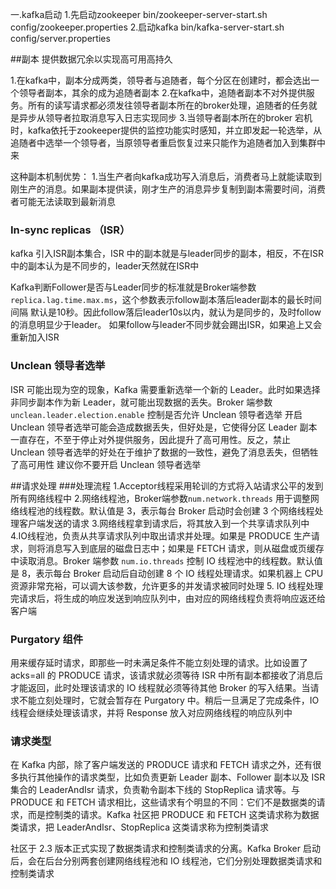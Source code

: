 一.kafka启动
1.先启动zookeeper
bin/zookeeper-server-start.sh config/zookeeper.properties
2.启动kafka
bin/kafka-server-start.sh config/server.properties

##副本
提供数据冗余以实现高可用高持久

1.在kafka中，副本分成两类，领导者与追随者，每个分区在创建时，都会选出一个领导者副本，其余的成为追随者副本
2.在kafka中，追随者副本不对外提供服务。所有的读写请求都必须发往领导者副本所在的broker处理，追随者的任务就是异步从领导者拉取消息写入日志实现同步
3.当领导者副本所在的broker 宕机时，kafka依托于zookeeper提供的监控功能实时感知，并立即发起一轮选举，从追随者中选举一个领导者，当原领导者重启恢复过来只能作为追随者加入到集群中来

这种副本机制优势：
1.当生产者向kafka成功写入消息后，消费者马上就能读取到刚生产的消息。如果副本提供读，刚才生产的消息异步复制到副本需要时间，消费者可能无法读取到最新消息

### In-sync replicas （ISR）
kafka 引入ISR副本集合，ISR 中的副本就是与leader同步的副本，相反，不在ISR中的副本认为是不同步的，leader天然就在ISR中

Kafka判断Follower是否与Leader同步的标准就是Broker端参数`replica.lag.time.max.ms`，这个参数表示follow副本落后leader副本的最长时间间隔
默认是10秒。因此follow落后leader10s以内，就认为是同步的，及时follow的消息明显少于leader。
如果follow与leader不同步就会踢出ISR，如果追上又会重新加入ISR

### Unclean 领导者选举
ISR 可能出现为空的现象，Kafka 需要重新选举一个新的 Leader。此时如果选择非同步副本作为新 Leader，就可能出现数据的丢失。Broker 端参数 `unclean.leader.election.enable` 控制是否允许 Unclean 领导者选举
开启 Unclean 领导者选举可能会造成数据丢失，但好处是，它使得分区 Leader 副本一直存在，不至于停止对外提供服务，因此提升了高可用性。反之，禁止 Unclean 领导者选举的好处在于维护了数据的一致性，避免了消息丢失，但牺牲了高可用性
建议你不要开启 Unclean 领导者选举

##请求处理
###处理流程
1.Acceptor线程采用轮训的方式将入站请求公平的发到所有网络线程中
2.网络线程池，Broker端参数`num.network.threads` 用于调整网络线程池的线程数。默认值是 3，表示每台 Broker 启动时会创建 3 个网络线程处理客户端发送的请求
3.网络线程拿到请求后，将其放入到一个共享请求队列中
4.IO线程池，负责从共享请求队列中取出请求并处理。如果是 PRODUCE 生产请求，则将消息写入到底层的磁盘日志中；如果是 FETCH 请求，则从磁盘或页缓存中读取消息。Broker 端参数 `num.io.threads` 控制 IO 线程池中的线程数。默认值是 8，表示每台 Broker 启动后自动创建 8 个 IO 线程处理请求。如果机器上 CPU 资源非常充裕，可以调大该参数，允许更多的并发请求被同时处理
5. IO 线程处理完请求后，将生成的响应发送到响应队列中，由对应的网络线程负责将响应返还给客户端

### Purgatory 组件
用来缓存延时请求，即那些一时未满足条件不能立刻处理的请求。比如设置了 acks=all 的 PRODUCE 请求，该请求就必须等待 ISR 中所有副本都接收了消息后才能返回，此时处理该请求的 IO 线程就必须等待其他 Broker 的写入结果。当请求不能立刻处理时，它就会暂存在 Purgatory 中。稍后一旦满足了完成条件，IO 线程会继续处理该请求，并将 Response 放入对应网络线程的响应队列中

### 请求类型
在 Kafka 内部，除了客户端发送的 PRODUCE 请求和 FETCH 请求之外，还有很多执行其他操作的请求类型，比如负责更新 Leader 副本、Follower 副本以及 ISR 集合的 LeaderAndIsr 请求，负责勒令副本下线的 StopReplica 请求等。与 PRODUCE 和 FETCH 请求相比，这些请求有个明显的不同：它们不是数据类的请求，而是控制类的请求。Kafka 社区把 PRODUCE 和 FETCH 这类请求称为数据类请求，把 LeaderAndIsr、StopReplica 这类请求称为控制类请求

社区于 2.3 版本正式实现了数据类请求和控制类请求的分离。Kafka Broker 启动后，会在后台分别两套创建网络线程池和 IO 线程池，它们分别处理数据类请求和控制类请求
